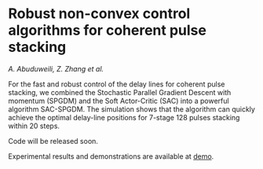 # Robust non-convex control algorithms for coherent pulse stacking

*A. Abuduweili, Z. Zhang et al.*

For the fast and robust control of the delay lines for coherent pulse stacking, we combined the Stochastic Parallel Gradient Descent with momentum (SPGDM) and the Soft Actor-Critic (SAC) into a powerful algorithm SAC-SPGDM. The simulation shows that the algorithm can quickly achieve the optimal delay-line positions for 7-stage 128 pulses stacking within 20 steps.

Code will be released soon.

Experimental results and demonstrations are available at [demo](demo).

